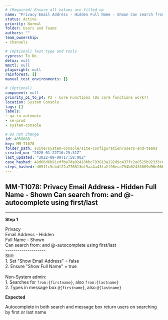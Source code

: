 ```yaml
---
# (Required) Ensure all values are filled up
name: "Privacy Email Address - Hidden Full Name - Shown Can search from: and @-autocomplete using first/last"
status: Active
priority: Normal
folder: Users and Teams
authors: ""
team_ownership: 
- Channels

# (Optional) Test type and tools
cypress: To Do
detox: null
mmctl: null
playwright: null
rainforest: []
manual_test_environments: []

# (Optional)
component: null
priority_p1_to_p4: P2 - Core Functions (Do core functions work?)
location: System Console
tags: []
labels: 
- qa-to-automate
- se-prod
- system-console

# Do not change
id: 4058088
key: MM-T1078
folder_path: suite/system-console/site-configuration/users-and-teams
created_on: "2020-01-22T16:25:31Z"
last_updated: "2022-09-09T17:58:00Z"
case_hashed: 48d66d6b91cdfba7da02418bbc793013a192d9c437fc2a8525b92333c8bc4886727ccd4c4f1acad3c9b002f46a3918af
steps_hashed: d0511c5cbdf22a776813bf9aa4a43fa2f98eca754b02433889d96e06b3a6c770a4ad805c7175ef0cebb635bd42a234ea
---
```


## MM-T1078: Privacy Email Address - Hidden Full Name - Shown Can search from: and @-autocomplete using first/last

---

**Step 1**

Privacy\
Email Address - Hidden\
Full Name - Shown\
Can search from: and @-autocomplete using first/last\
\--------------------\
Still:\
1\. Set "Show Email Address" = false\
2\. Ensure "Show Full Name" = true\
\
Non-System admin:\
1\. Searches for `from:{firstname}`, also `from:{lastname}`\
2\. Types in message box `@{firstname}`, also `@{lastname}`

**Expected**

Autocomplete in both search and message box return users on searching by first or last name
